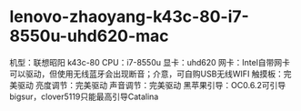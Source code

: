 # lenovo-zhaoyang-k43c-80-i7-8550u-uhd620-mac
机型：联想昭阳 k43c-80 
CPU：i7-8550u 
显卡：uhd620
网卡：Intel自带网卡可以驱动，但使用无线蓝牙会出现断音；介意，可自购USB无线WIFI
触摸板：完美驱动
亮度调节：完美驱动
声音调节：完美驱动
黑苹果引导：OC0.6.2可引导bigsur，clover5119只能最高引导Catalina
